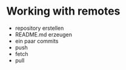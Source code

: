 # Working with remotes

- repository erstellen
- README.md erzeugen
- ein paar commits
- push
- fetch
- pull
